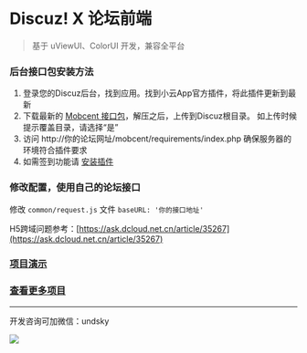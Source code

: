 # Discuz! X 论坛前端

> 基于 uViewUI、ColorUI 开发，兼容全平台

### 后台接口包安装方法


1. 登录您的Discuz后台，找到应用。找到小云App官方插件，将此插件更新到最新
1. 下载最新的 [Mobcent 接口包](https://gitee.com/undsky/mobcent-open)，解压之后，上传到Discuz根目录。 如上传时候提示覆盖目录，请选择“是”
1. 访问 http://你的论坛网址/mobcent/requirements/index.php 确保服务器的环境符合插件要求
1. 如需签到功能请 [安装插件](https://addon.dismall.com/plugins/dsu_paulsign.html)

### 修改配置，使用自己的论坛接口

修改 `common/request.js` 文件 `baseURL: '你的接口地址'`

H5跨域问题参考：[https://ask.dcloud.net.cn/article/35267](https://ask.dcloud.net.cn/article/35267)

### [项目演示](https://bbs.undsky.com/h5/#/)

### [查看更多项目](https://www.undsky.com)

-------
开发咨询可加微信：undsky

![](https://undsky.com/public/img/wx.jpeg)